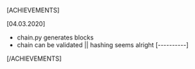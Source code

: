 [ACHIEVEMENTS]

  [04.03.2020]
  + chain.py generates blocks
  + chain can be validated || hashing seems alright
  [----------]

[/ACHIEVEMENTS]

